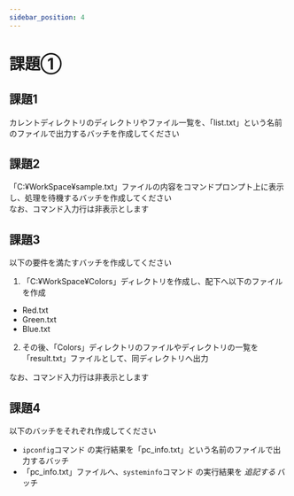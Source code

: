 ```yaml
---
sidebar_position: 4
---
```


# 課題①

## 課題1
カレントディレクトリのディレクトリやファイル一覧を、「list.txt」という名前のファイルで出力するバッチを作成してください  

## 課題2
「C:¥WorkSpace¥sample.txt」ファイルの内容をコマンドプロンプト上に表示し、処理を待機するバッチを作成してください  
なお、コマンド入力行は非表示とします  

## 課題3
以下の要件を満たすバッチを作成してください

1. 「C:¥WorkSpace¥Colors」ディレクトリを作成し、配下へ以下のファイルを作成  

- Red.txt
- Green.txt
- Blue.txt

2. その後、「Colors」ディレクトリのファイルやディレクトリの一覧を「result.txt」ファイルとして、同ディレクトリへ出力  

なお、コマンド入力行は非表示とします  

## 課題4
以下のバッチをそれぞれ作成してください

- `ipconfig`コマンド の実行結果を「pc_info.txt」という名前のファイルで出力するバッチ
- 「pc_info.txt」ファイルへ、`systeminfo`コマンド の実行結果を *追記する* バッチ